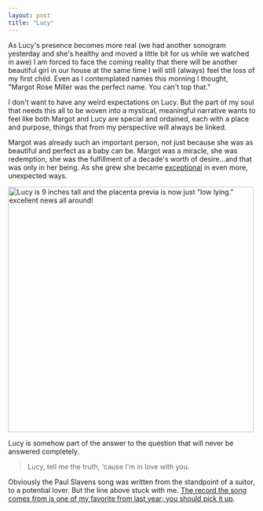 ```yaml
---
layout: post
title: "Lucy"
---
```


As Lucy's presence becomes more real (we had another sonogram yesterday and she's healthy and moved a little bit for us while we watched in awe) I am forced to face the coming reality that there will be another beautiful girl in our house at the same time I will still (always) feel the loss of my first child. Even as I contemplated names this morning I thought, "Margot Rose Miller was the perfect name. You can't top that." 

I don't want to have any weird expectations on Lucy. But the part of my soul that needs this all to be woven into a mystical, meaningful narrative wants to feel like both Margot and Lucy are special and ordained, each with a place and purpose, things that from my perspective will always be linked.

Margot was already such an important person, not just because she was as beautiful and perfect as a baby can be. Margot was a miracle, she was redemption, she was the fulfillment of a decade's worth of desire...and that was only in her being. As she grew she became [exceptional](/2010/09/08/glue/) in even more, unexpected ways.

<a href="http://www.flickr.com/photos/carissabyers/5954520607/" title="Lucy is 9 inches tall and the placenta previa is now just &quot;low lying.&quot; excellent news all around! by carissabyers, on Flickr"><img src="http://farm7.static.flickr.com/6028/5954520607_a8cc8ee16c.jpg" width="500" height="500" alt="Lucy is 9 inches tall and the placenta previa is now just &quot;low lying.&quot; excellent news all around!"></a>

Lucy is somehow part of the answer to the question that will never be answered completely.

> Lucy, tell me the truth, 'cause I'm in love with you.

<p class="postscript">Obviously the Paul Slavens song was written from the standpoint of a suitor, to a potential lover. But the line above stuck with me. <a href="https://pslavens.bandcamp.com/album/alphabet-girls">The record the song comes from is one of my favorite from last year; you should pick it up</a>.</p>
